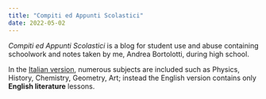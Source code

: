 ```yaml
---
title: "Compiti ed Appunti Scolastici"
date: 2022-05-02
---
```

*Compiti ed Appunti Scolastici* is a blog for student use and abuse containing schoolwork and notes taken by me, Andrea Bortolotti, during high school. 

In the [Italian version](https://bortox.it/compiti/), numerous subjects are included such as Physics, History, Chemistry, Geometry, Art; instead the English version contains only **English literature** lessons. 